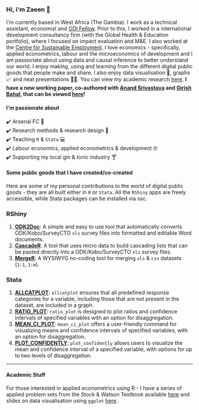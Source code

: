 ### Hi, i'm Zaeen 👋
I'm currently based in West Africa (The Gambia). I work as a technical assistant, economist and [ODI Fellow](https://odi.org/en/fellowship-scheme/). Prior to this, I worked in a international development consultancy firm (with the Global Health & Education portfolio), where I focused on impact evaluation and M&E. I also worked at the [Centre for Sustainable Employment](https://azimpremjiuniversity.edu.in/cse). I love economics - specifically, applied econometrics, labour and the microeconomics of development and I am passionate about using data and causal inference to better understand our world. I enjoy making, using and learning from the different digital public goods that people make and share. I also enjoy data visualisation 🎨, graphs 📈 and neat presentations 👩‍🏫. You can view my academic research [here](https://scholar.google.com/citations?user=kParvqgAAAAJ&hl=en). **I have a new working paper, co-authored with [Anand Srivastava](https://sites.google.com/site/anandshrivastava1984/) and [Girish Bahal](https://www.girishbahal.com/), that can be viewed [here](https://drive.google.com/file/d/1XG1dQUbuA_t10AhTuruqfNNvXQ3VjBkE/view)!**

#### I'm passionate about  
✔️ Arsenal FC 🔴  
✔️ Research methods & research design 📄  
✔️ Teaching `R` & `Stata` 💻  
✔️ Labour economics, applied econometrics & development 🤓    
✔️ Supporting my local gin & tonic industry 🍸  
 
#### Some public goods that I have created/co-created
Here are some of my personal contributions to the world of digital public goods - they are all built either in ```R``` or ```Stata```. All the ```RShiny``` apps are freely accessible, while Stata packages can be installed via ssc.

### RShiny  
1. **[ODK2Doc](https://zaeendesouza.shinyapps.io/ODK2Doc/)**: A simple and easy to use tool that automatically converts ODK/Kobo/SurveyCTO `xls` survey files into formatted and editable Word documents.
2. **[CascadeR](https://zaeendesouza.shinyapps.io/CascadeR/)**: A tool that uses micro data to build cascading lists that can be pasted directly into a ODK/Kobo/SurveyCTO `xls` survey files.
3. **[MergeR](https://zaeendesouza.shinyapps.io/MergeR/)**: A WYSIWYG no-coding tool for merging `xls` & `csv` datasets (`1:1`, `1:m`).

### Stata  
1. **[ALLCATPLOT](https://scholar.google.com/citations?view_op=view_citation&hl=en&user=kParvqgAAAAJ&citation_for_view=kParvqgAAAAJ:IjCSPb-OGe4C)**: `allcatplot` ensures that all predefined response categories for a variable, including those that are not present in the dataset, are included in a graph.
2. **[RATIO_PLOT](https://scholar.google.com/citations?view_op=view_citation&hl=en&user=kParvqgAAAAJ&citation_for_view=kParvqgAAAAJ:2osOgNQ5qMEC)**: `ratio_plot` is designed to plot ratios and confidence intervals of specified variables with an option for disaggregation.
3. **[MEAN_CI_PLOT](https://scholar.google.com/citations?view_op=view_citation&hl=en&user=kParvqgAAAAJ&citation_for_view=kParvqgAAAAJ:d1gkVwhDpl0C)**: `mean_ci_plot` offers a user-friendly command for visualizing means and confidence intervals of specified variables, with an option for disaggregation.
4. **[PLOT_CONFIDENTLY](https://scholar.google.com/citations?view_op=view_citation&hl=en&user=kParvqgAAAAJ&citation_for_view=kParvqgAAAAJ:9yKSN-GCB0IC)**: `plot_confidently` allows users to visualize the mean and confidence interval of a specified variable, with options for up to two levels of disaggregation.

---

#### Academic Stuff
For those interested in applied econometrics using R - I have a series of applied problem sets from the Stock & Watson Textbook available [here](https://github.com/zaeendesouza/econometric-methods) and slides on data visualisation using ```ggplot``` [here](https://github.com/zaeendesouza/ggplotworkshop).
